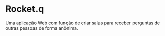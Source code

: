 # Rocket.q
Uma aplicação Web com função de criar salas para receber perguntas de outras pessoas de forma anônima.
